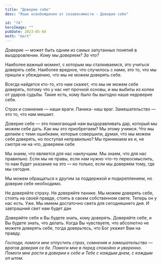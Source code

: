 ```yaml
---
title: "Доверие себе"
desc: "Язык освобождения от созависимости - Доверие себе"

id: "74"
heroImage: ""
pubDate: 2023-05-04
moth: "mart"
---
```


Доверие — может быть одним из самых запутанных понятий в выздоровлении. _Кому
мы доверяем? За что?_

Наиболее важный момент, с которым мы сталкиваемся, это учиться доверять себе.
Наиболее вредное, что случилось с нами, это то, что мы пришли к убеждению, что
мы не можем доверять себе.

Всегда найдется кто-то, кто нам скажет, что мы не можем себе доверять, потому
что у нас нет прочной основы, и мы выбиты из колеи от ударов судьбы. Такие
есть, кому было бы выгодно наше недоверие себе.

Страх и сомнение — наши враги. Паника- наш враг. Замешательство — это то, что
нам мешает.

Доверие себе — это помогающий нам выздоравливать дар, который мы можем себе
дать. Как мы это приобретаем? Мы этому учимся. Что мы делаем с теми ошибками,
которые совершили, думая, что мы можем себе доверять, но поступая неправильно?
Мы принимаем их и, не смотря ни на что, доверяем себе

Мы знаем, что является для нас наилучшим. Мы знаем, что для нас правильно.
Если мы не правы, если нам нужно что-то переосмыслить, то нам будет указание
на это — но только, если мы доверяем тому, где мы сегодня.

Мы можем обращаться к другим за поддержкой и подкреплением, но доверие себе
необходимо.

Не доверяйте страху. Не доверяйте панике. Мы можем доверять себе, стоять на
своей правде, стоять в своем собственном свете. Теперь он у нас есть. Уже. Мы
имеем достаточно света для сегодняшнего дня. И завтрашний свет нам будет дан

Доверяйте себе и Вы будете знать, кому доверять. Доверяйте себе, и Вы будете
знать, что делать. Когда Вы чувствуете, что абсолютно не можете доверять себе,
тогда доверьтесь, что Бог укажет Вам на правду.

_Господи,_ _помоги_ _мне_ _отпустить_ _страх,_ _сомнения_ _и_ _замешательство_
_—_ _врагов_ _доверия_ _се_ _бе._ _Помоги_ _мне_ _в_ _перед_ _спокойно_ _и_
_уверенно._ _Помоги_ _мне_ _расти_ _в_ _доверии_ _к_ _себе_ _и_ _Тебе_ _с_
_каждым_ _днем,_ _с_ _каждым_ _оп_ _ытом._
